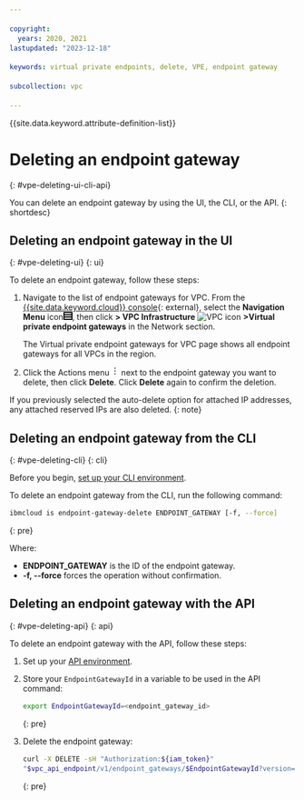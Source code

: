 ```yaml
---

copyright:
  years: 2020, 2021
lastupdated: "2023-12-18"

keywords: virtual private endpoints, delete, VPE, endpoint gateway

subcollection: vpc

---
```


{{site.data.keyword.attribute-definition-list}}

# Deleting an endpoint gateway
{: #vpe-deleting-ui-cli-api}

You can delete an endpoint gateway by using the UI, the CLI, or the API.
{: shortdesc}

## Deleting an endpoint gateway in the UI
{: #vpe-deleting-ui}
{: ui}

To delete an endpoint gateway, follow these steps:

1. Navigate to the list of endpoint gateways for VPC. From the [{{site.data.keyword.cloud}} console](/login){: external}, select the **Navigation Menu** icon![menu icon](/images/menu_icon.png), then click **> VPC Infrastructure** ![VPC icon](../../icons/vpc.svg) **>Virtual private endpoint gateways** in the Network section.

   The Virtual private endpoint gateways for VPC page shows all endpoint gateways for all VPCs in the region.

2. Click the Actions menu ![Actions menu](images/overflow.png) next to the endpoint gateway you want to delete, then click **Delete**. Click **Delete** again to confirm the deletion.

If you previously selected the auto-delete option for attached IP addresses, any attached reserved IPs are also deleted.
{: note}

## Deleting an endpoint gateway from the CLI
{: #vpe-deleting-cli}
{: cli}

Before you begin, [set up your CLI environment](/docs/vpc?topic=vpc-set-up-environment&interface=cli).

To delete an endpoint gateway from the CLI, run the following command:

```sh
ibmcloud is endpoint-gateway-delete ENDPOINT_GATEWAY [-f, --force]
```
{: pre}

Where:

* **ENDPOINT_GATEWAY** is the ID of the endpoint gateway.
* **-f, --force** forces the operation without confirmation.

## Deleting an endpoint gateway with the API
{: #vpe-deleting-api}
{: api}

To delete an endpoint gateway with the API, follow these steps:

1. Set up your [API environment](/docs/vpc?topic=vpc-set-up-environment#api-prerequisites-setup).
1. Store your `EndpointGatewayId` in a variable to be used in the API command:

    ```sh
    export EndpointGatewayId=<endpoint_gateway_id>
    ```
    {: pre}

1. Delete the endpoint gateway:

   ```sh
   curl -X DELETE -sH "Authorization:${iam_token}"
   "$vpc_api_endpoint/v1/endpoint_gateways/$EndpointGatewayId?version=$api_version&generation=2"
   ```
   {: pre}
